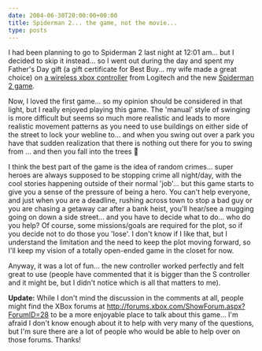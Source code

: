 ```yaml
---
date: 2004-06-30T20:00:00+00:00
title: Spiderman 2... the game, not the movie...
type: posts
---
```

I had been planning to go to Spiderman 2 last night at 12:01 am... but I decided to skip it instead... so I went out during the day and spent my Father's Day gift (a gift certificate for Best Buy... my wife made a great choice) on [a wireless xbox controller](https://www.logitech.com/index.cfm/products/details/US/EN,CRID=1581,CONTENTID=6110) from Logitech and the new [Spiderman 2 game](https://www.xbox.com/en-us/spiderman2/bethehero.htm).

Now, I loved the first game... so my opinion should be considered in that light, but I really enjoyed playing this game. The 'manual' style of swinging is more difficult but seems so much more realistic and leads to more realistic movement patterns as you need to use buildings on either side of the street to lock your webline to... and when you swing out over a park you have that sudden realization that there is nothing out there for you to swing from ... and then you fall into the trees 🙂

I think the best part of the game is the idea of random crimes... super heroes are always supposed to be stopping crime all night/day, with the cool stories happening outside of their normal 'job'... but this game starts to give you a sense of the pressure of being a hero. You can't help everyone, and just when you are a deadline, rushing across town to stop a bad guy or you are chasing a getaway car after a bank heist, you'll hear/see a mugging going on down a side street... and you have to decide what to do... who do you help? Of course, some missions/goals are required for the plot, so if you decide not to do those you 'lose'. I don't know if I like that, but I understand the limitation and the need to keep the plot moving forward, so I'll keep my vision of a totally open-ended game in the closet for now.

Anyway, it was a lot of fun... the new controller worked perfectly and felt great to use (people have commented that it is bigger than the S controller and it might be, but I didn't notice which is all that matters to me).

**Update:** While I don't mind the discussion in the comments at all, people might find the XBox forums at <http://forums.xbox.com/ShowForum.aspx?ForumID=28> to be a more enjoyable place to talk about this game... I'm afraid I don't know enough about it to help with very many of the questions, but I'm sure there are a lot of people who would be able to help over on those forums. Thanks!
